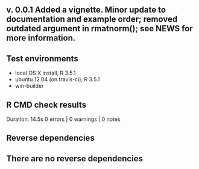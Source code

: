 ## v. 0.0.1 Added a vignette. Minor update to documentation and example order; removed outdated argument in rmatnorm(); see NEWS for more information. 

## Test environments
* local OS X install, R 3.5.1
* ubuntu 12.04 (on travis-ci), R 3.5.1
* win-builder  

## R CMD check results
Duration: 14.5s
0 errors  | 0 warnings   | 0 notes  

## Reverse dependencies
There are no reverse dependencies 
---
  